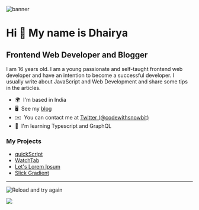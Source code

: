 ![banner](https://user-images.githubusercontent.com/65452005/158354356-2c44680a-9a2a-4606-9ae7-0b9e30e528dd.png)


Hi 👋 My name is Dhairya
========================

Frontend Web Developer and Blogger
----------------------------------

I am 16 years old.  I am a young passionate and self-taught frontend web developer and have an intention to become a successful developer. I usually write about JavaScript and Web Development and share some tips in the articles.


*   🌍  I'm based in India
*   🖥️  See my [blog](http://www.codewithsnowbit.hashnode.dev)
*   ✉️  You can contact me at [Twitter (@codewithsnowbit)](https://twitter.com/codewithsnowbit)
*   🧠  I'm learning Typescript and GraphQL

### My Projects
- [quickScript](https://quickscript.vercel.app/)
- [WatchTab](http://watch-tab.now.sh/)
- [Let's Lorem Ipsum](https://letsloremipsum.vercel.app/)
- [Slick Gradient](http://slick-gradient.vercel.app/)
----
![Reload and try again](https://metrics.lecoq.io/codewithsnowbit?template=classic&isocalendar=1&languages=1&introduction=1&lines=1&achievements=1&notable=1&repositories=1&repositories=100&repositories.batch=100&repositories.forks=false&repositories.affiliations=owner&isocalendar.duration=half-year&languages.limit=8&languages.sections=most-used&languages.colors=github&languages.threshold=0%25&languages.indepth=false&languages.analysis.timeout=15&languages.categories=markup%2C%20programming&languages.recent.categories=markup%2C%20programming&languages.recent.load=300&languages.recent.days=14&introduction.title=true&achievements.threshold=C&achievements.secrets=true&achievements.display=detailed&achievements.limit=0&notable.from=organization&notable.repositories=false&config.timezone=Asia%2FCalcutta)

![](https://github-profile-summary-cards.vercel.app/api/cards/profile-details?username=codewithsnowbit&theme=monokai)
<!-- ![SnowBit's stats](https://github-profile-summary-cards.vercel.app/api/cards/stats?username=codewithsnowbit&theme=monokai) -->
